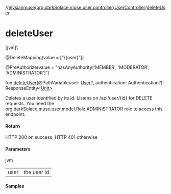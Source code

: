 //[elysianmuse](../../../index.md)/[org.darkSolace.muse.user.controller](../index.md)/[UserController](index.md)/[deleteUser](delete-user.md)

# deleteUser

[jvm]\

@DeleteMapping(value = [&quot;/{user}&quot;])

@PreAuthorize(value = &quot;hasAnyAuthority('MEMBER', 'MODERATOR', 'ADMINISTRATOR')&quot;)

fun [deleteUser](delete-user.md)(@PathVariableuser: [User](../../org.darkSolace.muse.user.model/-user/index.md)?, authentication: Authentication?): ResponseEntity&lt;[Unit](https://kotlinlang.org/api/latest/jvm/stdlib/kotlin/-unit/index.html)&gt;

Deletes a user identified by its id. Listens on /api/user/{id} for DELETE requests. You need the [org.darkSolace.muse.user.model.Role.ADMINISTRATOR](../../org.darkSolace.muse.user.model/-role/-a-d-m-i-n-i-s-t-r-a-t-o-r/index.md) role to access this endpoint.

#### Return

HTTP 200 on success, HTTP 401 otherwise

#### Parameters

jvm

| | |
|---|---|
| user | the user id |

#### Samples
